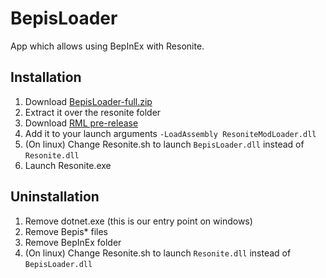 # BepisLoader

App which allows using BepInEx with Resonite.

## Installation

1. Download [BepisLoader-full.zip](https://github.com/art0007i/BepisLoader/releases/latest/download/BepisLoader-full.zip)
2. Extract it over the resonite folder
3. Download [RML pre-release](https://github.com/resonite-modding-group/ResoniteModLoader/releases)
4. Add it to your launch arguments `-LoadAssembly ResoniteModLoader.dll`
5. (On linux) Change Resonite.sh to launch `BepisLoader.dll` instead of `Resonite.dll`
6. Launch Resonite.exe

## Uninstallation

1. Remove dotnet.exe (this is our entry point on windows)
2. Remove Bepis* files
3. Remove BepInEx folder
4. (On linux) Change Resonite.sh to launch `Resonite.dll` instead of `BepisLoader.dll`

